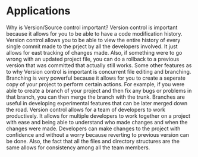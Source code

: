 # Applications

Why is Version/Source control important?
Version control is important because it allows for you to be able to have a code modification history. Version control allows you to be able to view the entire history of every single commit made to the prject by all the developers involved. It just allows for east tracking of changes made. Also, if something were to go wrong with an updated project file, you can do a rollback to a previous version that was committed that actually still works. Some other features as to why Version control is important is concurrent file editing and branching. Branching is very powerful because it allows for you to create a seperate copy of your project to perform certain actions. For example, if you were able to create a branch of your project and then fix any bugs or problems in that branch, you can then merge the branch with the trunk. Branches are useful in developing experimental features that can be later merged down the road. Version control allows for a team of developers to work productively. It allows for multiple developers to work together on a project with ease and being able to understand who made changes and when the changes were made. Developers can make changes to the project with confidence and without a worry because reverting to previous version can be done. Also, the fact that all the files and directory structures are the same allows for consistency among all the team members.
